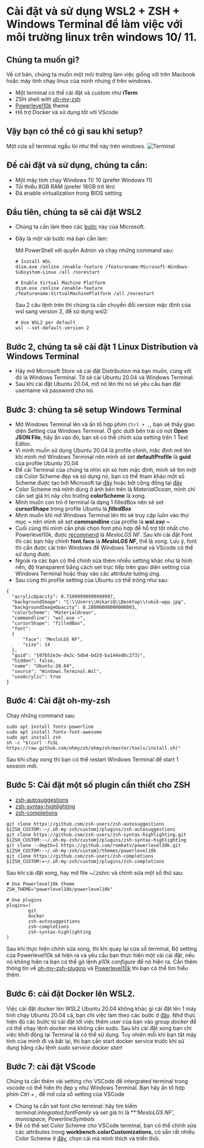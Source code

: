 
# Cài đặt và sử dụng WSL2 + ZSH + Windows Terminal để làm việc với môi trường linux trên windows 10/ 11.

## Chúng ta muốn gì?
Về cơ bản, chúng ta muốn một môi trường làm việc giống với trên Macbook hoặc máy tính chạy linux của mình nhưng ở trên windows.
  - Một terminal có thể cài đặt và custom như **iTerm**
  - ZSH shell with [oh-my-zsh](https://github.com/ohmyzsh/ohmyzsh)
  - [Powerlevel10k](https://github.com/romkatv/powerlevel10k) theme 
  - Hỗ trợ Docker và sử dụng tốt với VScode

## Vậy bạn có thể có gì sau khi setup?
Một cửa sổ terminal ngầu lòi như thế này trên windows.
![Terminal][terminal-image]

## Để cài đặt và sử dụng, chúng ta cần:
  - Một máy tính chạy Windows 11/ 10 (prefer Windows 11)
  - Tối thiểu 8GB RAM (prefer 16GB trở lên)
  - Đã enable virtualization trong BIOS setting

## Đầu tiên, chúng ta sẽ cài đặt WSL2
- Chúng ta cần làm theo các [bước](https://docs.microsoft.com/en-us/windows/wsl/install-win10) này của Microsoft.
- Đây là một vài bước mà bạn cần làm:

  Mở PowerShell với quyền Admin và chạy những command sau:
  ```
  # Install WSL
  dism.exe /online /enable-feature /featurename:Microsoft-Windows-Subsystem-Linux /all /norestart

  # Enable Virtual Machine Platform
  dism.exe /online /enable-feature /featurename:VirtualMachinePlatform /all /norestart
  ```
  Sau 2 câu lệnh trên thì chúng ta cần chuyển đổi version mặc định của wsl sang version 2, để sử dụng wsl2:
  ```
  # Use WSL2 per default
  wsl --set-default-version 2
  ```

## Bước 2, chúng ta sẽ cài đặt 1 Linux Distribution và Windows Terminal
- Hãy mở Microsoft Store và cài đặt Distribution mà bạn muốn, cùng với đó là Windows Terminal. Tớ sẽ cài Ubuntu 20.04 và Windows Terminal.
- Sau khi cài đặt Ubuntu 20.04, mở nó lên thì nó sẽ yêu cầu bạn đặt username và password cho nó.

## Bước 3: chúng ta sẽ setup Windows Terminal
  - Mở Windows Terminal lên và ấn tổ hợp phím `Ctrl + ,`, bạn sẽ thấy giao diện Setting của Windows Terminal. Ở góc dưới bên trái có nút **Open JSON File**, hãy ấn vào đó, bạn sẽ có thể chỉnh sửa setting trên 1 Text Editor.
  - Vì mình muốn sử dụng Ubuntu 20.04 là profile chính, mặc định mở lên khi mình mở Windows Terminal nên mình sẽ set **defaultProfile** là **guid** của profile Ubuntu 20.04
  - Để cái Terminal của chúng ta nhìn xịn sò hơn mặc định, mình sẽ tìm một cái Color Scheme đẹp và sử dụng nó, bạn có thể tham khảo một số Scheme được tạo bởi Microsoft tại [đây](https://docs.microsoft.com/en-US/windows/terminal/customize-settings/color-schemes) hoặc bởi cộng đồng tại [đây](https://windowsterminalthemes.dev/)
  - Color Scheme mà mình dùng ở ảnh bên trên là *MaterialOcean*, mình chỉ cần set giá trị này cho trường **colorScheme** là xong. 
  - Mình muốn con trỏ ở terminal là dạng 1 filledBox nên sẽ set **cursorShape** trong profile Ubuntu là ***filledBox***
  - Minh muốn khi mở Windows Terminal lên thì sẽ truy cập luôn vào thư mục ***~*** nên mình sẽ set **commandline** của profile là ***wsl.exe ~***
  - Cuối cùng thì mình cần phải chọn font phù hợp để hỗ trợ tốt nhất cho Powerlevel10k, được [recommend](https://github.com/romkatv/powerlevel10k#meslo-nerd-font-patched-for-powerlevel10k) là *MesloLGS NF*. Sau khi cài đặt Font thì các bạn hãy chỉnh **font.face** là ***MesloLGS NF***, thế là xong. Lưu ý, font thì cần được cài trên Windows để Windows Terminal và VScode có thể sử dụng được.
  - Ngoài ra các bạn có thể chỉnh sửa thêm nhiều setting khác như là hình nền, độ transparent bằng cách set trực tiếp  trên giao diện setting của Windows Terminal hoặc thay vào các attribute tương ứng.
  - Sau cùng thì profile setting của Ubuntu có thể trông như sau:
  ```
  {
    "acrylicOpacity": 0.71999999999999997,
    "backgroundImage": "C:\\Users\\HikariQ\\Desktop\\rubik-wpp.jpg",
    "backgroundImageOpacity": 0.28000000000000003,
    "colorScheme": "MaterialOcean",
    "commandline": "wsl.exe ~",
    "cursorShape": "filledBox",
    "font": 
    {
        "face": "MesloLGS NF",
        "size": 14
    },
    "guid": "{07b52e3e-de2c-5db4-bd2d-ba144ed6c273}",
    "hidden": false,
    "name": "Ubuntu-20.04",
    "source": "Windows.Terminal.Wsl",
    "useAcrylic": true
  }
  ```

## Bước 4: Cài đặt oh-my-zsh
  Chạy những command sau:
  ```
  sudo apt install fonts-powerline
  sudo apt install fonts-font-awesome
  sudo apt install zsh
  sh -c "$(curl -fsSL https://raw.github.com/ohmyzsh/ohmyzsh/master/tools/install.sh)"
  ```
  Sau khi chạy xong thì bạn có thể restart Windows Terminal để start 1 session mới.

## Bước 5: Cài đặt một số plugin cần thiết cho ZSH
  - [zsh-autosuggestions](https://github.com/zsh-users/zsh-autosuggestions)
  - [zsh-syntax-highlighting](https://github.com/zsh-users/zsh-syntax-highlighting)
  - [zsh-completions](https://github.com/zsh-users/zsh-completions)
  ```
  git clone https://github.com/zsh-users/zsh-autosuggestions ${ZSH_CUSTOM:-~/.oh-my-zsh/custom}/plugins/zsh-autosuggestions
  git clone https://github.com/zsh-users/zsh-syntax-highlighting.git ${ZSH_CUSTOM:-~/.oh-my-zsh/custom}/plugins/zsh-syntax-highlighting
  git clone --depth=1 https://github.com/romkatv/powerlevel10k.git ${ZSH_CUSTOM:-~/.oh-my-zsh/custom}/themes/powerlevel10k
  git clone https://github.com/zsh-users/zsh-completions ${ZSH_CUSTOM:=~/.oh-my-zsh/custom}/plugins/zsh-completions
  ```
  Sau khi cài đặt xong, hay mở file *~/.zshrc* và chỉnh sửa một số thứ sau: 
  ```
  # Use Powerlevel10k theme
  ZSH_THEME="powerlevel10k/powerlevel10k"
  
  # Use plugins
  plugins=(
          git
          docker
          zsh-autosuggestions
          zsh-completions
          zsh-syntax-highlighting
  )
  ```
  Sau khi thực hiện chỉnh sửa xong, thì khi quay lại cửa sổ terminal, Bộ setting của Powerlevel10k sẽ hiện ra và yêu cầu bạn thực hiện một vài cài đặt, nếu nó không hiện ra bạn có thể gõ lệnh *p10k configure* để nó hiện ra. Cần thêm thông tin về [oh-my-zsh-plugins](https://github.com/ohmyzsh/ohmyzsh/wiki/Plugins) và [Powerlevel10k](https://github.com/romkatv/powerlevel10k#configuration) thì bạn có thể tìm hiểu thêm.

## Bước 6: cài đặt Docker lên WSL2.
  Việc cài đặt docker lên WSL2 Ubuntu 20.04 không khác gì cài đặt lên 1 máy tính chạy Ubuntu 20.04 cả, bạn chỉ việc làm theo các bước ở [đây](https://www.digitalocean.com/community/tutorials/how-to-install-and-use-docker-on-ubuntu-20-04).
  Nhớ thực hiện đủ các bước từ cài đặt tới việc thêm user của bạn vào group *docker* để có thể chạy lệnh docker mà không cần sudo. Sau khi cài đặt xong bạn chỉ việc khởi động lại Terminal là có thể sử dụng. Tuy nhiên mỗi khi bạn tăt máy tính của mình đi và bật lại, thì bạn cần start docker service trước khi sử dụng bằng câu lệnh *sudo service docker start*

## Bước 7: cài đặt VScode
  Chúng ta cần thêm vài setting cho VSCode để intergrated terminal trong vscode có thể hiển thị đẹp y như Windows Terminal. Bạn hãy ấn tổ hợp phím *Ctrl + ,* để mở cửa sổ setting của VSCode
  - Chúng ta cần set font cho terminal: hãy tìm kiếm *terminal.integrated.fontFamily* và set giá trị là ***'MesloLGS NF', monospace, PowerlineSymbols*
  - Để có thể set Color Scheme cho VSCode terminal, bạn có thể chỉnh sửa các attributes trong **workbench.colorCustomizations**, có sẵn rất nhiều Color Scheme ở [đây](https://glitchbone.github.io/vscode-base16-term/#/harmonic-dark), chọn cái mà mình thích và  triển thôi.



[terminal-image]: images/terminal.jpg